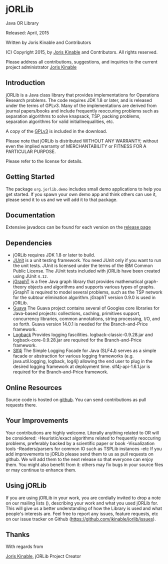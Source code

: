 # jORLib
Java OR Library

Released: April, 2015</p>

Written by Joris Kinable and Contributors

(C) Copyright 2015, by [Joris Kinable](mailto:jkinable@cs.cmu.edu) and Contributors. All rights
reserved.

Please address all contributions, suggestions, and inquiries to the current project administrator [Joris Kinable](mailto:joris.kinable@kuleuven.be)

## Introduction ##

jORLib is a Java class library that provides implementations for Operations Research problems. The code requires JDK 1.8 or later, and is released under the terms of GPLv3. Many of the implementations are derived from journal papers/books and include frequently reoccuring problems such as separation algorithms to solve knapsack, TSP, packing problems, separation algorithms for valid initialInequalities, etc.

A copy of the [GPLv3](LICENSE) is included in the download.

Please note that jORLib is distributed WITHOUT ANY WARRANTY; without even the implied warranty of MERCHANTABILITY or FITNESS FOR A PARTICULAR PURPOSE.

Please refer to the license for details.


## Getting Started ##

The package `org.jorlib.demo` includes small demo applications to help you get started. If you spawn your own demo app and think others can use it, please send it to us and we will add it to that package.


## Documentation ##

Extensive javadocs can be found for each version on the [release page](https://github.com/jkinable/jorlib/releases)

## Dependencies ##

- jORLib requires JDK 1.8 or later to build.
- [JUnit](http://www.junit.org) is a unit testing framework. You need JUnit only if you want to run the unit tests.  JUnit is licensed under the terms of the IBM Common Public License.  The JUnit tests included with jORLib have been created using JUnit `4.12`.
- [jGraphT](http://jgrapht.org/) is a free Java graph library that provides mathematical graph-theory objects and algorithms and supports various types of graphs. jGraphT is required to model several problems, such as the TSP network for the subtour elimination algorithm. jGraphT version 0.9.0 is used in jORLib. 
- [Guava](https://code.google.com/p/guava-libraries/) The Guava project contains several of Googles core libraries for Java-based projects: collections, caching, primitives support, concurrency libraries, common annotations, string processing, I/O, and so forth. Guava version 14.0.1 is needed for the Branch-and-Price framework.
- [Logback](http://logback.qos.ch/) Provides logging fascilities. logback-classic-0.9.28.jar and logback-core-0.9.28.jar are required for the Branch-and-Price framework.
- [Slf4j](http://www.slf4j.org/) The Simple Logging Facade for Java (SLF4J) serves as a simple facade or abstraction for various logging frameworks (e.g. java.util.logging, logback, log4j) allowing the end user to plug in the desired logging framework at deployment time. slf4j-api-1.6.1.jar is required for the Branch-and-Price framework.

## Online Resources ##

Source code is hosted on [github](https://github.com/jkinable/jorlib). You can send contributions as pull requests there.

## Your Improvements ##
Your contributions are highly welcome. Literally anything related to OR will be considered:
-Heuristic/exact algorithms related to frequently reoccuring problems, preferably backed by a scientific paper or book
-Visualization tools
-Readers/parsers for common IO such as TSPLib instances
-etc
If you add improvements to jORLib please send them to us as pull requests on github. We will add them to the next release so that everyone can enjoy them. You might also benefit from it: others may fix bugs in your source files or may continue to enhance them.

## Using jORLib ##
If you are using jORLib in your work, you are cordially invited to drop a note on our mailing lists (), describing your work and what you used jORLib for. This will give us a better understanding of how the Library is used and what people\'s interests are. Feel free to report any issues, feature requests, etc on our issue tracker on Github (https://github.com/jkinable/jorlib/issues).

## Thanks ##

With regards from

[Joris Kinable](mailto:jkinable@cs.cmu.edu), jORLib Project Creator

